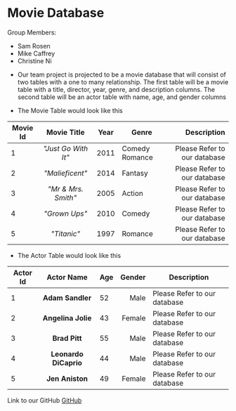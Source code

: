 # Movie Database
Group Members:
  * Sam Rosen
  * Mike Caffrey
  * Christine Ni

- Our team project is projected to be a movie database that will consist of two tables with a one to many relationship.
The first table will be a movie table with a title, director, year, genre, and description columns.
The second table will be an actor table with name, age, and gender columns

- The Movie Table would look like this

|Movie Id | Movie Title | Year | Genre | Description|
|---------|:-----------:|------|-------|-----------:|
|1| *"Just Go With It"* | 2011 | Comedy Romance| Please Refer to our database|
|2| *"Malieficent"* | 2014 | Fantasy| Please Refer to our database|
|3| *"Mr & Mrs. Smith"* | 2005 | Action | Please Refer to our database|
|4| *"Grown Ups"* | 2010 | Comedy| Please Refer to our database|
|5| *"Titanic"* | 1997 | Romance | Please Refer to our database|


- The Actor Table would look like this

|Actor Id | Actor Name | Age | Gender| Description|
|----------|:------------:|-----|-------:|---------|
|1|**Adam Sandler**| 52 | Male |Please Refer to our database|
|2|**Angelina Jolie**| 43 | Female |Please Refer to our database|
|3|**Brad Pitt**| 55 | Male |Please Refer to our database|
|4|**Leonardo DiCaprio**| 44| Male |Please Refer to our database|
|5|**Jen Aniston**| 49| Female |Please Refer to our database|


Link to our GitHub
[GitHub](https://github.com/chrisni123/group-assignment-01)


